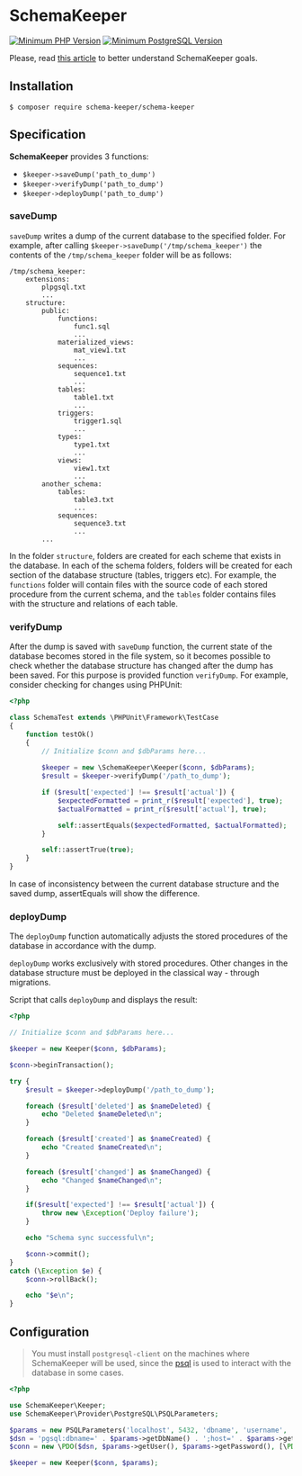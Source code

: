 # SchemaKeeper

[![Minimum PHP Version](https://img.shields.io/badge/PHP-%3E%3D%205.6-8892BF.svg?style=flat-square)](https://php.net/)
[![Minimum PostgreSQL Version](https://img.shields.io/badge/PostgreSQL-%3E%3D%209.4-8892BF.svg?style=flat-square)](https://www.postgresql.org/)

Please, read [this article](https://github.com/dmytro-demchyna/schema-keeper/wiki/Database-continuous-integration-using-SchemaKeeper) to better understand SchemaKeeper goals.

## Installation

```
$ composer require schema-keeper/schema-keeper
```

## Specification
**SchemaKeeper**  provides 3 functions:
* `$keeper->saveDump('path_to_dump')`
* `$keeper->verifyDump('path_to_dump')`
* `$keeper->deployDump('path_to_dump')`

### saveDump
`saveDump` writes a dump of the current database to the specified folder. For example, after calling `$keeper->saveDump('/tmp/schema_keeper')` the contents of the `/tmp/schema_keeper` folder will be as follows:

```
/tmp/schema_keeper:
    extensions:
        plpgsql.txt
        ...
    structure:
        public:
            functions:
                func1.sql
                ...
            materialized_views:
                mat_view1.txt
                ...
            sequences:
                sequence1.txt
                ...
            tables:
                table1.txt
                ...
            triggers:
                trigger1.sql
                ...
            types:
                type1.txt
                ...
            views:
                view1.txt
                ...
        another_schema:
            tables:
                table3.txt
                ...
            sequences:
                sequence3.txt
                ...
        ...
```

In the folder `structure`, folders are created for each scheme that exists in the database. In each of the schema folders, folders will be created for each section of the database structure (tables, triggers etc). For example, the `functions` folder will contain
files with the source code of each stored procedure from the current schema, and the `tables` folder contains files with the structure and relations of each table.

### verifyDump
After the dump is saved with `saveDump` function, the current state of the database becomes stored in the file system, so
it becomes possible to check whether the database structure has changed after the dump has been saved. For this purpose is provided
function `verifyDump`. For example, consider checking for changes using PHPUnit:

```php
<?php

class SchemaTest extends \PHPUnit\Framework\TestCase
{
    function testOk()
    {
        // Initialize $conn and $dbParams here...
        
        $keeper = new \SchemaKeeper\Keeper($conn, $dbParams);
        $result = $keeper->verifyDump('/path_to_dump');

        if ($result['expected'] !== $result['actual']) {
            $expectedFormatted = print_r($result['expected'], true);
            $actualFormatted = print_r($result['actual'], true);

            self::assertEquals($expectedFormatted, $actualFormatted);
        }

        self::assertTrue(true);
    }
}

```

In case of inconsistency between the current database structure and the saved dump, assertEquals will show the difference.

### deployDump

The `deployDump` function automatically adjusts the stored procedures of the database in accordance with the dump.

`deployDump` works exclusively with stored procedures. Other changes in the database structure must be deployed in the classical way - through migrations.

Script that calls `deployDump` and displays the result:

```php
<?php

// Initialize $conn and $dbParams here...

$keeper = new Keeper($conn, $dbParams);

$conn->beginTransaction();

try {
    $result = $keeper->deployDump('/path_to_dump');

    foreach ($result['deleted'] as $nameDeleted) {
        echo "Deleted $nameDeleted\n";
    }

    foreach ($result['created'] as $nameCreated) {
        echo "Created $nameCreated\n";
    }

    foreach ($result['changed'] as $nameChanged) {
        echo "Changed $nameChanged\n";
    }

    if($result['expected'] !== $result['actual']) {
        throw new \Exception('Deploy failure');
    }

    echo "Schema sync successful\n";

    $conn->commit();
}
catch (\Exception $e) {
    $conn->rollBack();

    echo "$e\n";
}
```

## Configuration
> You must install `postgresql-client` on the machines where SchemaKeeper will be used, since the [psql](https://www.postgresql.org/docs/current/app-psql.html) is used to interact with the database in some cases.

```php
<?php

use SchemaKeeper\Keeper;
use SchemaKeeper\Provider\PostgreSQL\PSQLParameters;

$params = new PSQLParameters('localhost', 5432, 'dbname', 'username', 'password');
$dsn = 'pgsql:dbname=' . $params->getDbName() . ';host=' . $params->getHost();
$conn = new \PDO($dsn, $params->getUser(), $params->getPassword(), [\PDO::ATTR_ERRMODE => \PDO::ERRMODE_EXCEPTION]);

$keeper = new Keeper($conn, $params);
```